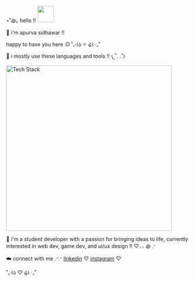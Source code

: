 ⋆˚꩜｡ hello !! <img height="45" src="https://media.tenor.com/8HaTOA3o0OoAAAAj/pixel-cat.gif"></img>
<p>🌱 i'm apurva sidhawar !!</p>
happy to have you here :D
˚₊‧꒰ა ✧ ໒꒱ ‧₊˚

🌸 i mostly use these languages and tools !! 𐔌՞. .՞𐦯

<div style="margin: 10px 0;">
<img src="https://skillicons.dev/icons?i=html,css,js,c,cpp,unity,figma,photoshop,illustrator,lightroom" alt="Tech Stack" width="450" />
</div>


🍡 i'm a student developer with a passion for bringing ideas to life, currently interested in web dev, game dev, and ui/ux design !! ♡⸝⸝ ꩜ .ᐟ


☁️ connect with me .ᐟ.ᐟ <a href="https://linkedin.com/in/apurva-sidhawar/" target="_blank">linkedin</a> ♡ <a href="https://instagram.com/hy_apurva" target="_blank">instagram</a> ♡

<p></p>
<p>˚₊‧꒰ა ♡ ໒꒱ ‧₊˚</p>
